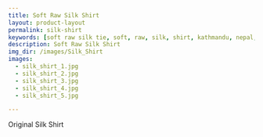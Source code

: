 ```yaml
---
title: Soft Raw Silk Shirt
layout: product-layout
permalink: silk-shirt
keywords: [soft raw silk tie, soft, raw, silk, shirt, kathmandu, nepal, nepalese, handloom, thamel]
description: Soft Raw Silk Shirt
img_dir: /images/Silk_Shirt
images:
  - silk_shirt_1.jpg
  - silk_shirt_2.jpg
  - silk_shirt_3.jpg
  - silk_shirt_4.jpg
  - silk_shirt_5.jpg

---
```

Original Silk Shirt